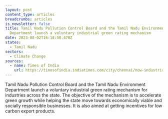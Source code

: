 ```yaml
---
layout: post
content_type: articles
breadcrumbs: articles
is_newsletter: false
title: Tamil Nadu Pollution Control Board and the Tamil Nadu Environment
  Department launch a voluntary industrial green rating mechanism
date: 2023-08-02T16:18:50.470Z
states:
  - Tamil Nadu
sectors:
  - Climate Change
sources:
  - name: Times of India
    url: https://timesofindia.indiatimes.com/city/chennai/now-industrial-green-ranking-in-tamil-nadu/articleshow/102186315.cms
---
```

Tamil Nadu Pollution Control Board and the Tamil Nadu Environment Department launch a voluntary industrial green rating mechanism for industries across the state. The objective of the mechanism is to accelerate green growth while helping the state move towards economically viable and socially responsible businesses. It is also aimed at getting incentives for low carbon export products.

